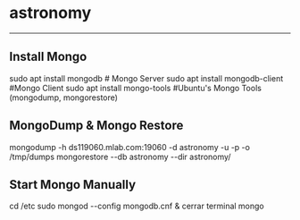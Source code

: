 # astronomy

----------
Install Mongo
----------
sudo apt install mongodb # Mongo Server
sudo apt install mongodb-client #Mongo Client
sudo apt install mongo-tools #Ubuntu's Mongo Tools (mongodump, mongorestore)

MongoDump & Mongo Restore
------------
mongodump -h ds119060.mlab.com:19060 -d astronomy -u <user> -p <path> -o /tmp/dumps
mongorestore --db astronomy --dir astronomy/

Start Mongo Manually
-------------
cd /etc
sudo mongod --config mongodb.cnf &
cerrar terminal
mongo
